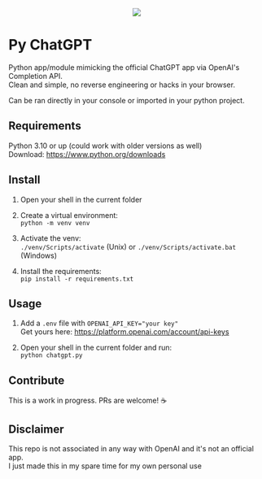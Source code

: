 <p align="center">
  <img src="img/logo.png" />
</p>

# Py ChatGPT
Python app/module mimicking the official ChatGPT app via OpenAI's Completion API.\
Clean and simple, no reverse engineering or hacks in your browser.

Can be ran directly in your console or imported in your python project.

## Requirements
Python 3.10 or up (could work with older versions as well)\
Download: https://www.python.org/downloads

## Install
1. Open your shell in the current folder

2. Create a virtual environment:\
`python -m venv venv`

3. Activate the venv:\
`./venv/Scripts/activate` (Unix) or `./venv/Scripts/activate.bat` (Windows)

4. Install the requirements:\
`pip install -r requirements.txt`

## Usage
1. Add a `.env` file with `OPENAI_API_KEY="your key"`\
Get yours here: https://platform.openai.com/account/api-keys

2. Open your shell in the current folder and run:\
`python chatgpt.py`

## Contribute
This is a work in progress. PRs are welcome! ☕

## Disclaimer
This repo is not associated in any way with OpenAI and it's not an official app.\
I just made this in my spare time for my own personal use
